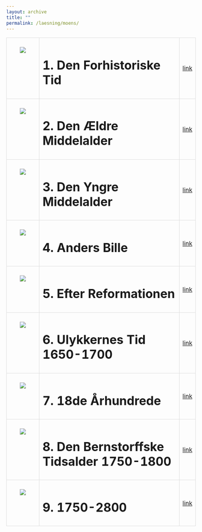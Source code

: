 ```yaml
---
layout: archive
title: ""
permalink: /laesning/moens/
---
```


<style>
    table {
        border-collapse: collapse;
        width: 100%;
    }
    th, td {
        border: 1px solid #dddddd;
        padding: 8px;
        text-align: left;
    }
    /* Customize width for specific columns */
    th:nth-child(1), td:nth-child(1) {
        width: 20%; /* First column */
    }
    th:nth-child(2), td:nth-child(2) {
        width: 80%; /* Second column */
    }
</style>

<table align="center" cellspacing="5" style="text-align: left" width="100%">
<tr>
<td style="vertical-align: top;"><p align="center"><img src="https://tongchen779.github.io/dansk/files/moens/1.png"/></p></td>
<td><h1> 1. Den Forhistoriske Tid </h1></td>
<td><a href="https://slaegtsbibliotek.dk/909071.pdf">link</a></td>
</tr>

<tr>
<td style="vertical-align: top;"><p align="center"><img src="https://tongchen779.github.io/dansk/files/moens/2.png"/></p></td>
<td><h1> 2. Den Ældre Middelalder </h1></td>
<td><a href="https://slaegtsbibliotek.dk/909072.pdf">link</a></td>
</tr>

<tr>
<td style="vertical-align: top;"><p align="center"><img src="https://tongchen779.github.io/dansk/files/moens/3.png"/></p></td>
<td><h1> 3. Den Yngre Middelalder </h1></td>
<td><a href="https://slaegtsbibliotek.dk/909073.pdf">link</a></td>
</tr>

<tr>
<td style="vertical-align: top;"><p align="center"><img src="https://tongchen779.github.io/dansk/files/moens/4.png"/></p></td>
<td><h1> 4. Anders Bille </h1></td>
<td><a href="https://slaegtsbibliotek.dk/909074.pdf">link</a></td>
</tr>

<tr>
<td style="vertical-align: top;"><p align="center"><img src="https://tongchen779.github.io/dansk/files/moens/5.png"/></p></td>
<td><h1> 5. Efter Reformationen </h1></td>
<td><a href="https://slaegtsbibliotek.dk/909075.pdf">link</a></td>
</tr>

<tr>
<td style="vertical-align: top;"><p align="center"><img src="https://tongchen779.github.io/dansk/files/moens/6.png"/></p></td>
<td><h1> 6. Ulykkernes Tid 1650-1700 </h1></td>
<td><a href="https://slaegtsbibliotek.dk/909076.pdf">link</a></td>
</tr>

<tr>
<td style="vertical-align: top;"><p align="center"><img src="https://tongchen779.github.io/dansk/files/moens/7.png"/></p></td>
<td><h1> 7. 18de Århundrede </h1></td>
<td><a href="https://slaegtsbibliotek.dk/909077.pdf">link</a></td>
</tr>

<tr>
<td style="vertical-align: top;"><p align="center"><img src="https://tongchen779.github.io/dansk/files/moens/8.png"/></p></td>
<td><h1> 8. Den Bernstorffske Tidsalder 1750-1800 </h1></td>
<td><a href="https://slaegtsbibliotek.dk/909078.pdf">link</a></td>
</tr>

<tr>
<td style="vertical-align: top;"><p align="center"><img src="https://tongchen779.github.io/dansk/files/moens/9.png"/></p></td>
<td><h1> 9. 1750-2800 </h1></td>
<td><a href="https://slaegtsbibliotek.dk/909079.pdf">link</a></td>
</tr>
</table>